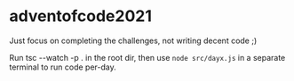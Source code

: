 # adventofcode2021

Just focus on completing the challenges, not writing decent code ;) 

Run tsc --watch -p . in the root dir, then use `node src/dayx.js` in a separate terminal to run code per-day.
